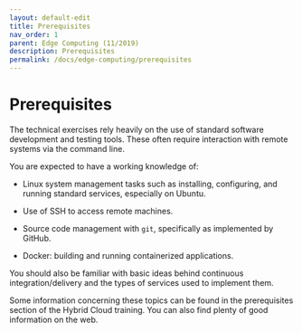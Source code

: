 ```yaml
---
layout: default-edit
title: Prerequisites
nav_order: 1
parent: Edge Computing (11/2019)
description: Prerequisites
permalink: /docs/edge-computing/prerequisites
---
```


# Prerequisites

The technical exercises rely heavily on the use of standard software
development and testing tools. These often require interaction with
remote systems via the command line.

You are expected to have a working knowledge of:

 * Linux system management tasks such as installing, configuring, and
   running standard services, especially on Ubuntu.

 * Use of SSH to access remote machines. 
 
 * Source code management with `git`, specifically as implemented by
   GitHub.

 * Docker: building and running containerized applications.

You should also be familiar with basic ideas behind continuous
integration/delivery and the types of services used to implement
them. 

Some information concerning these topics can be found in the
prerequisites section of the Hybrid Cloud training. You can also find
plenty of good information on the web.